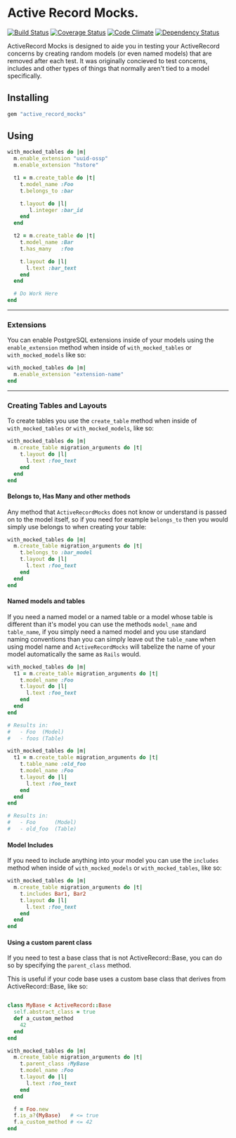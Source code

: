 # Active Record Mocks.

[![Build Status](https://travis-ci.org/envygeeks/active_record_mocks.png?branch=master)](https://travis-ci.org/envygeeks/active_record_mocks) [![Coverage Status](https://coveralls.io/repos/envygeeks/active_record_mocks/badge.png?branch=master)](https://coveralls.io/r/envygeeks/active_record_mocks) [![Code Climate](https://codeclimate.com/github/envygeeks/active_record_mocks.png)](https://codeclimate.com/github/envygeeks/active_record_mocks) [![Dependency Status](https://gemnasium.com/envygeeks/active_record_mocks.png)](https://gemnasium.com/envygeeks/active_record_mocks)

ActiveRecord Mocks is designed to aide you in testing your ActiveRecord
concerns by creating random models (or even named models) that are
removed after each test.  It was originally concieved to test concerns,
includes and other types of things that normally aren't tied to a
model specifically.

## Installing

```ruby
gem "active_record_mocks"
```

## Using

```ruby
with_mocked_tables do |m|
  m.enable_extension "uuid-ossp"
  m.enable_extension "hstore"

  t1 = m.create_table do |t|
    t.model_name :Foo
    t.belongs_to :bar

    t.layout do |l|
       l.integer :bar_id
    end
  end

  t2 = m.create_table do |t|
    t.model_name :Bar
    t.has_many   :foo

    t.layout do |l|
      l.text :bar_text
    end
  end

  # Do Work Here
end
```

---

### Extensions

You can enable PostgreSQL extensions inside of your models using the
`enable_extension` method when inside of `with_mocked_tables` or
`with_mocked_models` like so:

```ruby
with_mocked_tables do |m|
  m.enable_extension "extension-name"
end
```

---

### Creating Tables and Layouts

To create tables you use the `create_table` method when inside of
`with_mocked_tables` or `with_mocked_models`, like so:

```ruby
with_mocked_tables do |m|
  m.create_table migration_arguments do |t|
    t.layout do |l|
      l.text :foo_text
    end
  end
end
```

#### Belongs to, Has Many and other methods

Any method that `ActiveRecordMocks` does not know or understand is
passed on to the model itself, so if you need for example `belongs_to`
then you would simply use belongs to when creating your table:

```ruby
with_mocked_tables do |m|
  m.create_table migration_arguments do |t|
    t.belongs_to :bar_model
    t.layout do |l|
      l.text :foo_text
    end
  end
end
```

#### Named models and tables

If you need a named model or a named table or a model whose table is
different than it's model you can use the methods `model_name` and
`table_name`, if you simply need a named model and you use standard
naming conventions than you can simply leave out the `table_name`
when using model name and `ActiveRecordMocks` will tabelize the name
of your model automatically the same as `Rails` would.

```ruby
with_mocked_tables do |m|
  t1 = m.create_table migration_arguments do |t|
    t.model_name :Foo
    t.layout do |l|
      l.text :foo_text
    end
  end
end

# Results in:
#   - Foo  (Model)
#   - foos (Table)
```

```ruby
with_mocked_tables do |m|
  t1 = m.create_table migration_arguments do |t|
    t.table_name :old_foo
    t.model_name :Foo
    t.layout do |l|
      l.text :foo_text
    end
  end
end

# Results in:
#   - Foo      (Model)
#   - old_foo  (Table)
```

#### Model Includes

If you need to include anything into your model you can use the
`includes` method when inside of `with_mocked_models` or
`with_mocked_tables`, like so:

```ruby
with_mocked_tables do |m|
  m.create_table migration_arguments do |t|
    t.includes Bar1, Bar2
    t.layout do |l|
      l.text :foo_text
    end
  end
end
```

#### Using a custom parent class

If you need to test a base class that is not ActiveRecord::Base,
you can do so by specifying the `parent_class` method.

This is useful if your code base uses a custom base class that
derives from ActiveRecord::Base, like so:

```ruby

class MyBase < ActiveRecord::Base
  self.abstract_class = true
  def a_custom_method
    42
  end
end

with_mocked_tables do |m|
  m.create_table migration_arguments do |t|
    t.parent_class :MyBase
    t.model_name :Foo
    t.layout do |l|
      l.text :foo_text
    end
  end

  f = Foo.new
  f.is_a?(MyBase)   # <= true
  f.a_custom_method # <= 42
end


```
